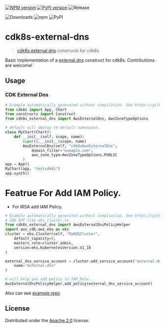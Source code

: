 [![NPM version](https://badge.fury.io/js/cdk8s-external-dns.svg)](https://badge.fury.io/js/cdk8s-external-dns)
[![PyPI version](https://badge.fury.io/py/cdk8s-external-dns.svg)](https://badge.fury.io/py/cdk8s-external-dns)
![Release](https://github.com/guan840912/cdk8s-external-dns/workflows/Release/badge.svg)

![Downloads](https://img.shields.io/badge/-DOWNLOADS:-brightgreen?color=gray)
![npm](https://img.shields.io/npm/dt/cdk8s-external-dns?label=npm&color=orange)
![PyPI](https://img.shields.io/pypi/dm/cdk8s-external-dns?label=pypi&color=blue)

# cdk8s-external-dns

> [cdk8s external dns](https://github.com/kubernetes-sigs/external-dns) constructs for cdk8s

Basic implementation of a [external dns](https://github.com/kubernetes-sigs/external-dns) construct for cdk8s. Contributions are welcome!

## Usage

### CDK External Dns

```python
# Example automatically generated without compilation. See https://github.com/aws/jsii/issues/826
from cdk8s import App, Chart
from constructs import Construct
from cdk8s_external_dns import AwsExternalDns, AwsZoneTypeOptions

# default will deploy to default namespace.
class MyChart(Chart):
    def __init__(self, scope, name):
        super().__init__(scope, name)
        AwsExternalDns(self, "cdk8sAwsExternalDns",
            domain_filter="exmaple.com",
            aws_zone_type=AwsZoneTypeOptions.PUBLIC
        )
app = App()
MyChart(app, "testcdk8s")
app.synth()
```

# Featrue For Add IAM Policy.

* For IRSA add IAM Policy.

```python
# Example automatically generated without compilation. See https://github.com/aws/jsii/issues/826
# CDK APP like eks_cluster.ts
from cdk8s_external_dns import AwsExternalDnsPolicyHelper
import aws_cdk.aws_eks as eks
cluster = eks.Cluster(self, "MyK8SCluster",
    default_capacity=0,
    masters_role=cluster_admin,
    version=eks.KubernetesVersion.V1_18
)

external_dns_service_account = cluster.add_service_account("external-dns",
    name="external-dns"
)

# will help you add policy to IAM Role .
AwsExternalDnsPolicyHelper.add_policy(external_dns_service_account)
```

Also can see [example repo](https://github.com/guan840912/cdk8s-cdk-example)

## License

Distributed under the [Apache 2.0](./LICENSE) license.
